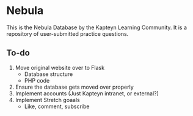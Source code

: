 # Nebula
This is the Nebula Database by the Kapteyn Learning Community.  It is a repository of user-submitted practice questions.


## To-do

1. Move original website over to Flask
    - Database structure
    - PHP code
2. Ensure the database gets moved over properly
3. Implement accounts (Just Kapteyn intranet, or external?)
4. Implement Stretch goaals
    - Like, comment, subscribe
